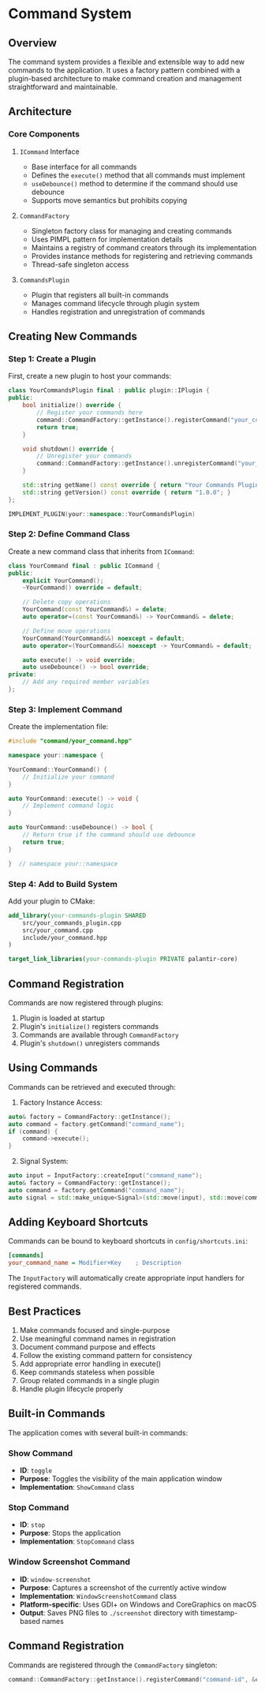 # Command System

## Overview

The command system provides a flexible and extensible way to add new commands to the application. It uses a factory pattern combined with a plugin-based architecture to make command creation and management straightforward and maintainable.

## Architecture

### Core Components

1. `ICommand` Interface
   - Base interface for all commands
   - Defines the `execute()` method that all commands must implement
   - `useDebounce()` method to determine if the command should use debounce
   - Supports move semantics but prohibits copying

2. `CommandFactory`
   - Singleton factory class for managing and creating commands
   - Uses PIMPL pattern for implementation details
   - Maintains a registry of command creators through its implementation
   - Provides instance methods for registering and retrieving commands
   - Thread-safe singleton access

3. `CommandsPlugin`
   - Plugin that registers all built-in commands
   - Manages command lifecycle through plugin system
   - Handles registration and unregistration of commands

## Creating New Commands

### Step 1: Create a Plugin

First, create a new plugin to host your commands:

```cpp
class YourCommandsPlugin final : public plugin::IPlugin {
public:
    bool initialize() override {
        // Register your commands here
        command::CommandFactory::getInstance().registerCommand("your_command", &createYourCommand);
        return true;
    }

    void shutdown() override {
        // Unregister your commands
        command::CommandFactory::getInstance().unregisterCommand("your_command");
    }

    std::string getName() const override { return "Your Commands Plugin"; }
    std::string getVersion() const override { return "1.0.0"; }
};

IMPLEMENT_PLUGIN(your::namespace::YourCommandsPlugin)
```

### Step 2: Define Command Class

Create a new command class that inherits from `ICommand`:

```cpp
class YourCommand final : public ICommand {
public:
    explicit YourCommand();
    ~YourCommand() override = default;

    // Delete copy operations
    YourCommand(const YourCommand&) = delete;
    auto operator=(const YourCommand&) -> YourCommand& = delete;

    // Define move operations
    YourCommand(YourCommand&&) noexcept = default;
    auto operator=(YourCommand&&) noexcept -> YourCommand& = default;

    auto execute() -> void override;
    auto useDebounce() -> bool override;
private:
    // Add any required member variables
};
```

### Step 3: Implement Command

Create the implementation file:

```cpp
#include "command/your_command.hpp"

namespace your::namespace {

YourCommand::YourCommand() {
    // Initialize your command
}

auto YourCommand::execute() -> void {
    // Implement command logic
}

auto YourCommand::useDebounce() -> bool {
    // Return true if the command should use debounce
    return true;
}

}  // namespace your::namespace
```

### Step 4: Add to Build System

Add your plugin to CMake:

```cmake
add_library(your-commands-plugin SHARED
    src/your_commands_plugin.cpp
    src/your_command.cpp
    include/your_command.hpp
)

target_link_libraries(your-commands-plugin PRIVATE palantir-core)
```

## Command Registration

Commands are now registered through plugins:
1. Plugin is loaded at startup
2. Plugin's `initialize()` registers commands
3. Commands are available through `CommandFactory`
4. Plugin's `shutdown()` unregisters commands

## Using Commands

Commands can be retrieved and executed through:

1. Factory Instance Access:
```cpp
auto& factory = CommandFactory::getInstance();
auto command = factory.getCommand("command_name");
if (command) {
    command->execute();
}
```

2. Signal System:
```cpp
auto input = InputFactory::createInput("command_name");
auto& factory = CommandFactory::getInstance();
auto command = factory.getCommand("command_name");
auto signal = std::make_unique<Signal>(std::move(input), std::move(command));
```

## Adding Keyboard Shortcuts

Commands can be bound to keyboard shortcuts in `config/shortcuts.ini`:

```ini
[commands]
your_command_name = Modifier+Key    ; Description
```

The `InputFactory` will automatically create appropriate input handlers for registered commands.

## Best Practices

1. Make commands focused and single-purpose
2. Use meaningful command names in registration
3. Document command purpose and effects
4. Follow the existing command pattern for consistency
5. Add appropriate error handling in execute()
6. Keep commands stateless when possible
7. Group related commands in a single plugin
8. Handle plugin lifecycle properly

## Built-in Commands

The application comes with several built-in commands:

### Show Command
- **ID**: `toggle`
- **Purpose**: Toggles the visibility of the main application window
- **Implementation**: `ShowCommand` class

### Stop Command
- **ID**: `stop`
- **Purpose**: Stops the application
- **Implementation**: `StopCommand` class

### Window Screenshot Command
- **ID**: `window-screenshot`
- **Purpose**: Captures a screenshot of the currently active window
- **Implementation**: `WindowScreenshotCommand` class
- **Platform-specific**: Uses GDI+ on Windows and CoreGraphics on macOS
- **Output**: Saves PNG files to `./screenshot` directory with timestamp-based names

## Command Registration

Commands are registered through the `CommandFactory` singleton:

```cpp
command::CommandFactory::getInstance().registerCommand("command-id", &createCommandFunction);
``` 